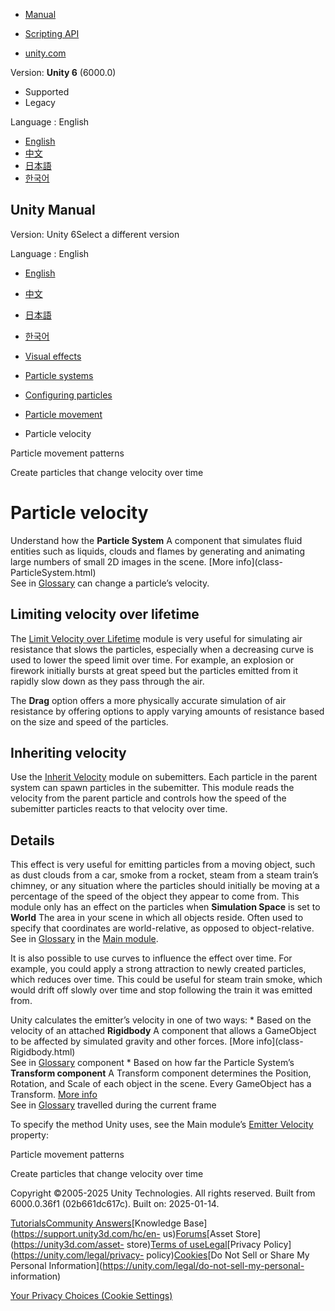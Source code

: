 [](https://docs.unity3d.com)

  * [Manual](../Manual/index.html)
  * [Scripting API](../ScriptReference/index.html)

  * [unity.com](https://unity.com/)

Version: **Unity 6** (6000.0)

  * Supported
  * Legacy

Language : English

  * [English](/Manual/particle-velocity.html)
  * [中文](/cn/current/Manual/particle-velocity.html)
  * [日本語](/ja/current/Manual/particle-velocity.html)
  * [한국어](/kr/current/Manual/particle-velocity.html)

[](https://docs.unity3d.com)

## Unity Manual

Version: Unity 6Select a different version

Language : English

  * [English](/Manual/particle-velocity.html)
  * [中文](/cn/current/Manual/particle-velocity.html)
  * [日本語](/ja/current/Manual/particle-velocity.html)
  * [한국어](/kr/current/Manual/particle-velocity.html)

  * [Visual effects](visual-effects.html)
  * [Particle systems](ParticleSystems.html)
  * [Configuring particles](configuring-particles.html)
  * [Particle movement](particle-movement.html)
  * Particle velocity

[](particle-movement-patterns.html)

Particle movement patterns

[](create-particles-that-change-velocity-over-time.html)

Create particles that change velocity over time

# Particle velocity

Understand how the **Particle System** A component that simulates fluid
entities such as liquids, clouds and flames by generating and animating large
numbers of small 2D images in the scene. [More info](class-
ParticleSystem.html)  
See in [Glossary](Glossary.html#particlesystem) can change a particle’s
velocity.

## Limiting velocity over lifetime

The [Limit Velocity over Lifetime](PartSysLimitVelOverLifeModule.html) module
is very useful for simulating air resistance that slows the particles,
especially when a decreasing curve is used to lower the speed limit over time.
For example, an explosion or firework initially bursts at great speed but the
particles emitted from it rapidly slow down as they pass through the air.

The **Drag** option offers a more physically accurate simulation of air
resistance by offering options to apply varying amounts of resistance based on
the size and speed of the particles.

## Inheriting velocity

Use the [Inherit Velocity](PartSysInheritVelocity.html) module on subemitters.
Each particle in the parent system can spawn particles in the subemitter. This
module reads the velocity from the parent particle and controls how the speed
of the subemitter particles reacts to that velocity over time.

## Details

This effect is very useful for emitting particles from a moving object, such
as dust clouds from a car, smoke from a rocket, steam from a steam train’s
chimney, or any situation where the particles should initially be moving at a
percentage of the speed of the object they appear to come from. This module
only has an effect on the particles when **Simulation Space** is set to
**World** The area in your scene in which all objects reside. Often used to
specify that coordinates are world-relative, as opposed to object-relative.  
See in [Glossary](Glossary.html#World) in the [Main
module](PartSysMainModule.html).

It is also possible to use curves to influence the effect over time. For
example, you could apply a strong attraction to newly created particles, which
reduces over time. This could be useful for steam train smoke, which would
drift off slowly over time and stop following the train it was emitted from.

Unity calculates the emitter’s velocity in one of two ways: * Based on the
velocity of an attached **Rigidbody** A component that allows a GameObject to
be affected by simulated gravity and other forces. [More info](class-
Rigidbody.html)  
See in [Glossary](Glossary.html#Rigidbody) component * Based on how far the
Particle System’s **Transform component** A Transform component determines the
Position, Rotation, and Scale of each object in the scene. Every GameObject
has a Transform. [More info](class-Transform.html)  
See in [Glossary](Glossary.html#TransformComponent) travelled during the
current frame

To specify the method Unity uses, see the Main module’s [Emitter
Velocity](PartSysMainModule.html) property:

[](particle-movement-patterns.html)

Particle movement patterns

[](create-particles-that-change-velocity-over-time.html)

Create particles that change velocity over time

Copyright ©2005-2025 Unity Technologies. All rights reserved. Built from
6000.0.36f1 (02b661dc617c). Built on: 2025-01-14.

[Tutorials](https://learn.unity.com/)[Community
Answers](https://answers.unity3d.com)[Knowledge
Base](https://support.unity3d.com/hc/en-
us)[Forums](https://forum.unity3d.com)[Asset Store](https://unity3d.com/asset-
store)[Terms of
use](https://docs.unity3d.com/Manual/TermsOfUse.html)[Legal](https://unity.com/legal)[Privacy
Policy](https://unity.com/legal/privacy-
policy)[Cookies](https://unity.com/legal/cookie-policy)[Do Not Sell or Share
My Personal Information](https://unity.com/legal/do-not-sell-my-personal-
information)

[Your Privacy Choices (Cookie Settings)](javascript:void\(0\);)

